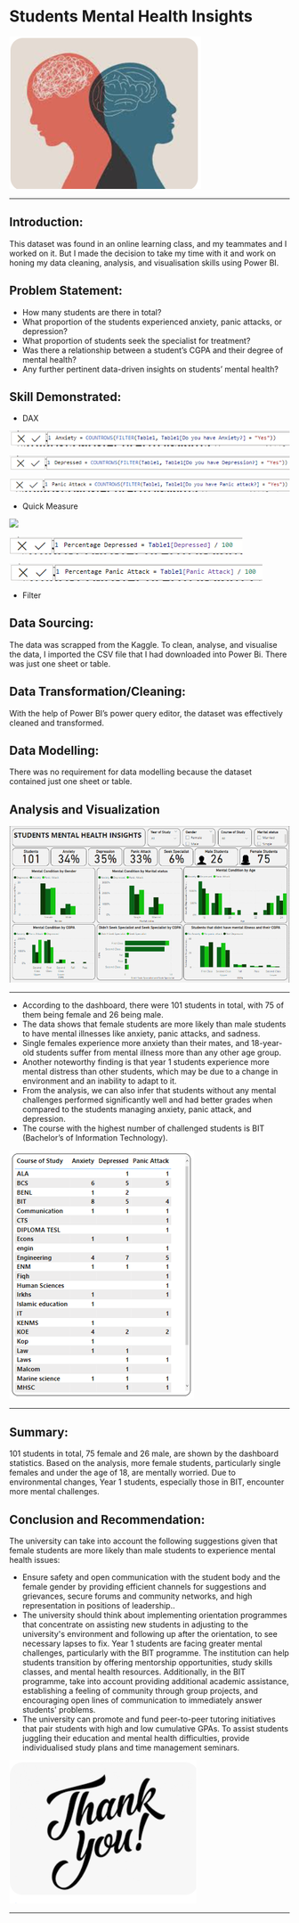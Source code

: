 # Students Mental Health Insights

![](mental_health.png)
___

## Introduction:

This dataset was found in an online learning class, and my teammates and I worked on it. But I made the decision to take my time with it and work on honing my data cleaning, analysis, and visualisation skills using Power BI.

## Problem Statement:

- How many students are there in total?
- What proportion of the students experienced anxiety, panic attacks, or depression?
- What proportion of students seek the specialist for treatment?
- Was there a relationship between a student’s CGPA and their degree of mental health?
- Any further pertinent data-driven insights on students’ mental health?

## Skill Demonstrated:
- DAX

![](Anxiety_DAX_formula.PNG)

![](depression_DAX_formula.PNG)

![](panic_attack_DAX_formula.PNG)

- Quick Measure

![](percentage_axiety.PNG)

![](percentage_depression.PNG)

![](percentage_panic_attack.PNG)

- Filter

## Data Sourcing:

The data was scrapped from the Kaggle. To clean, analyse, and visualise the data, I imported the CSV file that I had downloaded into Power Bi. There was just one sheet or table.

## Data Transformation/Cleaning:

With the help of Power BI’s power query editor, the dataset was effectively cleaned and transformed.

## Data Modelling: 

There was no requirement for data modelling because the dataset contained just one sheet or table.

## Analysis and Visualization

![](dashboard.PNG)
___

- According to the dashboard, there were 101 students in total, with 75 of them being female and 26 being male.
- The data shows that female students are more likely than male students to have mental illnesses like anxiety, panic attacks, and sadness.
- Single females experience more anxiety than their mates, and 18-year-old students suffer from mental illness more than any other age group.
- Another noteworthy finding is that year 1 students experience more mental distress than other students, which may be due to a change in environment and an inability to adapt to it.
- From the analysis, we can also infer that students without any mental challenges performed significantly well and had better grades when compared to the students managing anxiety, panic attack, and depression. 
- The course with the highest number of challenged students is BIT (Bachelor’s of Information Technology).

![](courses_010601.PNG)
___

## Summary:

101 students in total, 75 female and 26 male, are shown by the dashboard statistics. Based on the analysis, more female students, particularly single females and under the age of 18, are mentally worried. Due to environmental changes, Year 1 students, especially those in BIT, encounter more mental challenges.

## Conclusion and Recommendation:

The university can take into account the following suggestions given that female students are more likely than male students to experience mental health issues: 

- Ensure safety and open communication with the student body and the female gender by providing efficient channels for suggestions and grievances, secure forums and community networks, and high representation in positions of leadership.. 
- The university should think about implementing orientation programmes that concentrate on assisting new students in adjusting to the university's environment and following up after the orientation, to see necessary lapses to fix. Year 1 students are facing greater mental challenges, particularly with the BIT programme. The institution can help students transition by offering mentorship opportunities, study skills classes, and mental health resources. Additionally, in the BIT programme, take into account providing additional academic assistance, establishing a feeling of community through group projects, and encouraging open lines of communication to immediately answer students' problems.
- The university can promote and fund peer-to-peer tutoring initiatives that pair students with high and low cumulative GPAs. To assist students juggling their education and mental health difficulties, provide individualised study plans and time management seminars.

![](Thank_you.png)
___


